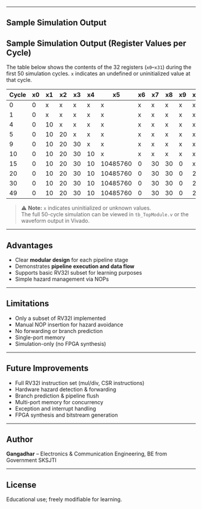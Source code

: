 
---

## **Sample Simulation Output**

## Sample Simulation Output (Register Values per Cycle)

The table below shows the contents of the 32 registers (`x0`–`x31`) during the first 50 simulation cycles. `x` indicates an undefined or uninitialized value at that cycle.

| Cycle | x0 | x1  | x2  | x3  | x4  | x5       | x6 | x7  | x8  | x9 | x10 | x11 | x12 | x13 | x14 | x15 | x16 | x17 | x18 | x19 | x20 | x21 | x22 | x23 | x24 | x25 | x26 | x27 | x28 | x29 | x30 | x31 |
|-------|----|-----|-----|-----|-----|----------|----|-----|-----|----|-----|-----|-----|-----|-----|-----|-----|-----|-----|-----|-----|-----|-----|-----|-----|-----|-----|-----|-----|-----|-----|-----|
| 0     | 0  | x   | x   | x   | x   | x        | x  | x   | x   | x  | x   | x   | x   | x   | x   | x   | x   | x   | x   | x   | x   | x   | x   | x   | x   | x   | x   | x   | x   | x   | x   | x   |
| 1     | 0  | x   | x   | x   | x   | x        | x  | x   | x   | x  | x   | x   | x   | x   | x   | x   | x   | x   | x   | x   | x   | x   | x   | x   | x   | x   | x   | x   | x   | x   | x   | x   |
| 4     | 0  | 10  | x   | x   | x   | x        | x  | x   | x   | x  | x   | x   | x   | x   | x   | x   | x   | x   | x   | x   | x   | x   | x   | x   | x   | x   | x   | x   | x   | x   | x   | x   |
| 5     | 0  | 10  | 20  | x   | x   | x        | x  | x   | x   | x  | x   | x   | x   | x   | x   | x   | x   | x   | x   | x   | x   | x   | x   | x   | x   | x   | x   | x   | x   | x   | x   | x   |
| 9     | 0  | 10  | 20  | 30  | x   | x        | x  | x   | x   | x  | x   | x   | x   | x   | x   | x   | x   | x   | x   | x   | x   | x   | x   | x   | x   | x   | x   | x   | x   | x   | x   | x   |
| 10    | 0  | 10  | 20  | 30  | 10  | x        | x  | x   | x   | x  | x   | x   | x   | x   | x   | x   | x   | x   | x   | x   | x   | x   | x   | x   | x   | x   | x   | x   | x   | x   | x   | x   |
| 15    | 0  | 10  | 20  | 30  | 10  | 10485760  | 0  | 30  | 30  | 0  | x   | x   | x   | x   | x   | x   | x   | x   | x   | x   | x   | x   | x   | x   | x   | x   | x   | x   | x   | x   | x   | x   |
| 20    | 0  | 10  | 20  | 30  | 10  | 10485760  | 0  | 30  | 30  | 0  | 20  | x   | 20  | 5   | 0   | 15  | x   | x   | x   | x   | x   | x   | x   | x   | x   | x   | x   | x   | x   | x   | x   | x   |
| 30    | 0  | 10  | 20  | 30  | 10  | 10485760  | 0  | 30  | 30  | 0  | 20  | x   | 20  | 5   | 0   | 15  | 10  | x   | 30  | x   | 20  | 5   | x   | x   | x   | 35  | 10  | 60  | 10  | x   | x   | x   |
| 49    | 0  | 10  | 20  | 30  | 10  | 10485760  | 0  | 30  | 30  | 0  | 20  | x   | 20  | 5   | 0   | 15  | 10  | x   | 30  | x   | 20  | 5   | x   | x   | x   | 35  | 10  | 60  | 10  | x   | x   | x   |

> ⚠ **Note:** `x` indicates uninitialized or unknown values.  
> The full 50-cycle simulation can be viewed in `tb_TopModule.v` or the waveform output in Vivado.


---

## **Advantages**
- Clear **modular design** for each pipeline stage  
- Demonstrates **pipeline execution and data flow**  
- Supports basic RV32I subset for learning purposes  
- Simple hazard management via NOPs  

---

## **Limitations**
- Only a subset of RV32I implemented  
- Manual NOP insertion for hazard avoidance  
- No forwarding or branch prediction  
- Single-port memory  
- Simulation-only (no FPGA synthesis)

---

## **Future Improvements**
- Full RV32I instruction set (mul/div, CSR instructions)  
- Hardware hazard detection & forwarding  
- Branch prediction & pipeline flush  
- Multi-port memory for concurrency  
- Exception and interrupt handling  
- FPGA synthesis and bitstream generation  

---

## **Author**
**Gangadhar** – Electronics & Communication Engineering, BE from Government SKSJTI  

---

## **License**
Educational use; freely modifiable for learning.
